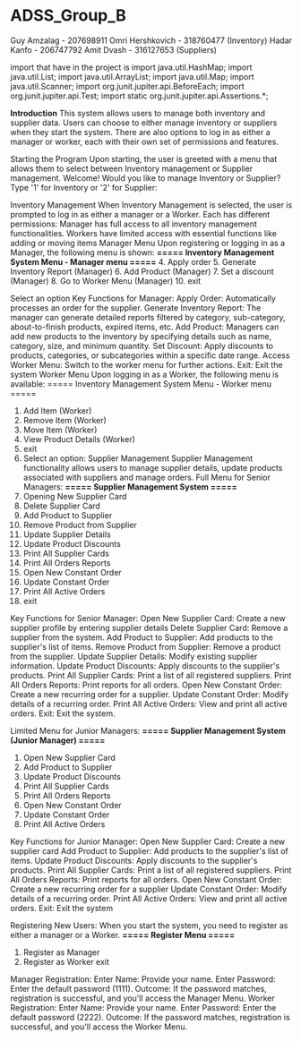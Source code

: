 # ADSS_Group_B
Guy Amzalag - 207698911 Omri Hershkovich - 318760477 (Inventory)
Hadar Kanfo - 206747792 Amit Dvash - 316127653 (Suppliers)

import that have in the project is
import java.util.HashMap;
import java.util.List;
import java.util.ArrayList;
import java.util.Map;
import java.util.Scanner;
import org.junit.jupiter.api.BeforeEach;
import org.junit.jupiter.api.Test;
import static org.junit.jupiter.api.Assertions.*;


**Introduction**
This system allows users to manage both inventory and supplier data. Users can choose to either manage inventory or suppliers when they start the system. There are also options to log in as either a manager or worker, each with their own set of permissions and features.

Starting the Program
Upon starting, the user is greeted with a menu that allows them to select between Inventory management or Supplier management.
Welcome! Would you like to manage Inventory or Supplier?
Type '1' for Inventory or '2' for Supplier:

Inventory Management
When Inventory Management is selected, the user is prompted to log in as either a manager or a Worker. Each has different permissions:
Manager has full access to all inventory management functionalities.
Workers have limited access with essential functions like adding or moving items
Manager Menu
Upon registering or logging in as a Manager, the following menu is shown:
**===== Inventory Management System Menu - Manager menu =====**
4. Apply order
5. Generate Inventory Report (Manager)
6. Add Product (Manager)
7. Set a discount (Manager)
8. Go to Worker Menu (Manager)
10. exit
   
   Select an option
   Key Functions for Manager:
   Apply Order: Automatically processes an order for the supplier.
   Generate Inventory Report: The manager can generate detailed reports filtered by category, sub-category, about-to-finish products, expired items, etc.
   Add Product: Managers can add new products to the inventory by specifying details such as name, category, size, and minimum quantity.
   Set Discount: Apply discounts to products, categories, or subcategories within a specific date range.
   Access Worker Menu: Switch to the worker menu for further actions.
   Exit: Exit the system
   Worker Menu
   Upon logging in as a Worker, the following menu is available:
   ===== Inventory Management System Menu - Worker menu =====
1. Add Item (Worker)
2. Remove Item (Worker)
3. Move Item (Worker)
4. View Product Details (Worker)
5. exit
6. 
   Select an option:
   Supplier Management
   Supplier Management functionality allows users to manage supplier details, update products associated with suppliers and manage orders.
   Full Menu for Senior Managers:
   **===== Supplier Management System =====**
1. Opening New Supplier Card
2. Delete Supplier Card
3. Add Product to Supplier
4. Remove Product from Supplier
5. Update Supplier Details
6. Update Product Discounts
7. Print All Supplier Cards
8. Print All Orders Reports
9. Open New Constant Order
10. Update Constant Order
11. Print All Active Orders
12. exit

   Key Functions for Senior Manager:
   Open New Supplier Card: Create a new supplier profile by entering supplier details
   Delete Supplier Card: Remove a supplier from the system.
   Add Product to Supplier: Add products to the supplier's list of items.
   Remove Product from Supplier: Remove a product from the supplier.
   Update Supplier Details: Modify existing supplier information.
   Update Product Discounts: Apply discounts to the supplier's products.
   Print All Supplier Cards: Print a list of all registered suppliers.
   Print All Orders Reports: Print reports for all orders.
   Open New Constant Order: Create a new recurring order for a supplier.
   Update Constant Order: Modify details of a recurring order.
   Print All Active Orders: View and print all active orders.
   Exit: Exit the system.

Limited Menu for Junior Managers:
**===== Supplier Management System (Junior Manager) =====**
1. Open New Supplier Card
3. Add Product to Supplier
6. Update Product Discounts
7. Print All Supplier Cards
8. Print All Orders Reports
9. Open New Constant Order
10. Update Constant Order
11. Print All Active Orders





Key Functions for Junior Manager:
Open New Supplier Card:  Create a new supplier card
Add Product to Supplier:
Add products to the supplier's list of items.
Update Product Discounts:
Apply discounts to the supplier's products.
Print All Supplier Cards: Print a list of all registered suppliers.
Print All Orders Reports:  Print reports for all orders.
Open New Constant Order: Create a new recurring order for a supplier
Update Constant Order: Modify details of a recurring order.
Print All Active Orders: View and print all active orders.
Exit: Exit the system

Registering New Users:
When you start the system, you need to register as either a manager or a Worker.
**===== Register Menu =====**
1. Register as Manager
2. Register as Worker
exit








Manager Registration:
Enter Name: Provide your name.
Enter Password: Enter the default password (1111).
Outcome: If the password matches, registration is successful, and you'll access the Manager Menu.
Worker Registration:
Enter Name: Provide your name.
Enter Password: Enter the default password (2222).
Outcome: If the password matches, registration is successful, and you'll access the Worker Menu.
